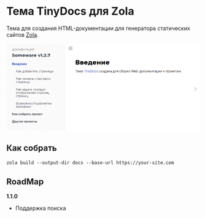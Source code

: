 # Тема TinyDocs для Zola

Тема для создания HTML-документации для генератора статических сайтов [Zola](https://www.getzola.org/).

![Как выглядит тема](screenshot.png "Как выглядит тема")

## Как собрать

```shell script
zola build --output-dir docs --base-url https://your-site.com
```

## RoadMap

**1.1.0**

- Поддержка поиска
